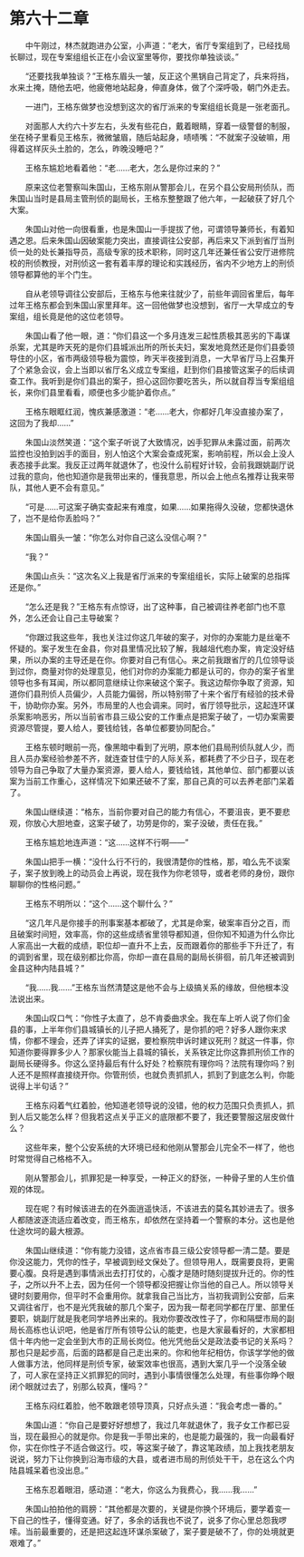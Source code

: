 #	第六十二章

　　中午刚过，林杰就跑进办公室，小声道：“老大，省厅专案组到了，已经找局长聊过，现在专案组组长正在小会议室里等你，要找你单独谈谈。”

　　“还要找我单独谈？”王格东眉头一皱，反正这个黑锅自己背定了，兵来将挡，水来土掩，随他去吧，他疲倦地站起身，伸直身体，做了个深呼吸，朝门外走去。

　　一进门，王格东做梦也没想到这次的省厅派来的专案组组长竟是一张老面孔。

　　对面那人大约六十岁左右，头发有些花白，戴着眼睛，穿着一级警督的制服，坐在椅子里看见王格东，微微皱眉，随后站起身，啧啧嘴：“不就案子没破嘛，用得着这样灰头土脸的，怎么，昨晚没睡吧？”

　　王格东尴尬地看着他：“老……老大，怎么是你过来的？”

　　原来这位老警察叫朱国山，王格东刚从警那会儿，在另个县公安局刑侦队，而朱国山当时是县局主管刑侦的副局长，王格东整整跟了他六年，一起破获了好几个大案。

　　朱国山对他一向很看重，也是朱国山一手提拔了他，可谓领导兼师长，有着知遇之恩。后来朱国山因破案能力突出，直接调往公安部，再后来又下派到省厅当刑侦一处的处长兼指导员，高级专家的技术职称，同时这几年还兼任省公安厅进修院校的刑侦教授，对刑侦这一套有着丰厚的理论和实践经历，省内不少地方上的刑侦领导都算他的半个门生。

　　自从老领导调往公安部后，王格东与他来往就少了，前些年调回省里后，每年过年王格东都会到朱国山家里拜年。这一回他做梦也没想到，省厅一大早成立的专案组，组长竟是他的这位老领导。

　　朱国山看了他一眼，道：“你们县这一个多月连发三起性质极其恶劣的下毒谋杀案，尤其是昨天死的是你们县城派出所的所长夫妇，案发地竟然还是你们县委领导住的小区，省市两级领导极为震惊，昨天半夜接到消息，一大早省厅马上召集开了个紧急会议，会上当即以省厅名义成立专案组，赶到你们县接管这案子的后续调查工作。我听到是你们县出的案子，担心这回你要吃苦头，所以就自荐当专案组组长，来你们县里看看，顺便也多少能护着你点。”

　　王格东眼眶红润，愧疚兼感激道：“老……老大，你都好几年没直接办案了，这回为了我却……”

　　朱国山淡然笑道：“这个案子听说了大致情况，凶手犯罪从未露过面，前两次监控也没拍到凶手的面目，别人怕这个大案会查成死案，影响前程，所以会上没人表态接手此案。我反正过两年就退休了，也没什么前程好计较，会前我跟姚副厅说过我的意向，他也知道你是我带出来的，懂我意思，所以会上他点名推荐让我来带队，其他人更不会有意见。”

　　“可是……可这案子确实查起来有难度，如果……如果拖得久没破，您都快退休了，岂不是给你丢脸吗？”

　　朱国山眉头一皱：“你怎么对你自己这么没信心啊？”

　　“我？”

　　朱国山点头：“这次名义上我是省厅派来的专案组组长，实际上破案的总指挥还是你。”

　　“怎么还是我？”王格东有点惊讶，出了这种事，自己被调往养老部门也不意外，怎么还会让自己主导破案？

　　“你跟过我这些年，我也关注过你这几年破的案子，对你的办案能力是丝毫不怀疑的。案子发生在金县，你对县里情况比较了解，我越俎代庖办案，肯定没好结果，所以办案的主导还是在你。你要对自己有信心。来之前我跟省厅的几位领导谈到过你，商量对你的处理意见，他们对你的办案能力都是认可的，你办的案子省里领导也多有耳闻，所以都同意继续让你来破这个案子。我这边帮你争取了资源，知道你们县刑侦人员偏少，人员能力偏弱，所以特别带了十来个省厅有经验的技术骨干，协助你办案。另外，市局里的人也会调来。同时，省厅领导批示，这起连环谋杀案影响恶劣，所以当前省市县三级公安的工作重点是把案子破了，一切办案需要资源尽管提，要人给人，要钱给钱，各单位都要协同配合。”

　　王格东顿时眼前一亮，像黑暗中看到了光明，原本他们县局刑侦队就人少，而且人员办案经验参差不齐，就连查甘佳宁的人际关系，都耗费了不少日子，现在老领导为自己争取了大量办案资源，要人给人，要钱给钱，其他单位、部门都要以该案为当前工作重心，这样情况下如果还破不了案，那自己真的可以去养老部门呆着了。

　　朱国山继续道：“格东，当前你要对自己的能力有信心，不要沮丧，更不要悲观，你放心大胆地查，这案子破了，功劳是你的，案子没破，责任在我。”

　　王格东尴尬地连声道：“这……这样不行啊——”

　　朱国山把手一横：“没什么行不行的，我很清楚你的性格，那，咱么先不谈案子，案子放到晚上的动员会上再说，现在我作为你老领导，或者老师的身份，跟你聊聊你的性格问题。”

　　王格东不明所以：“这个……这个聊什么？”

　　“这几年凡是你接手的刑事案基本都破了，尤其是命案，破案率百分之百，而且破案时间短，效率高，你的这些成绩省里领导都知道，但你知不知道为什么你比人家高出一大截的成绩，职位却一直升不上去，反而跟着你的那些手下升迁了，有的调到省里，现在级别都比你高，你却一直在县局的副局长徘徊，前几年还被调到金县这种内陆县城？”

　　“我……我……”王格东当然清楚这是他不会与上级搞关系的缘故，但他根本没法说出来。

　　朱国山叹口气：“你性子太直了，总不肯委曲求全。我在车上听人说了你们金县的事，上半年你们县城镇长的儿子把人捅死了，是你抓的吧？好多人跟你来求情，你都不理会，还弄了详实的证据，要检察院申诉时建议死刑？就这一件事，你知道你要得罪多少人？那家伙能当上县城的镇长，关系铁定比你这靠抓刑侦工作的副局长硬得多。你这么坚持最后有什么好处？检察院有理你吗？法院有理你吗？别人还不是照样直接绕开你。你管刑侦，也就负责抓抓人，抓到了到底怎么判，你能说得上半句话？”

　　王格东闷着气红着脸，他知道老领导说的没错，他的权力范围只负责抓人，抓到人后又能怎么样？但我若这点关乎正义的底限都不要了，我还要警服这层皮做什么？

　　这些年来，整个公安系统的大环境已经和他刚从警那会儿完全不一样了，他也时常觉得自己格格不入。

　　刚从警那会儿，抓罪犯是一种享受，一种正义的舒张，一种骨子里的人生价值观的体现。

　　现在呢？有时候该进去的在外面逍遥快活，不该进去的莫名其妙进去了。很多人都随波逐流适应着改变，而王格东，却依然在坚持着一个警察的本分。这也是他仕途坎坷的最大根源。

　　朱国山继续道：“你有能力没错，这点省市县三级公安领导都一清二楚。要是你没这能力，凭你的性子，早被调到经文保处了。但领导用人，既需要良将，更需要心腹。良将是遇到事情派出去打打仗的，心腹才是随时随刻提拔升迁的。你的性子，之所以升不上去，因为任何一个领导都没把握让你当他的自己人。所以领导关键时刻要用你，但平时不会重用你。就拿我自己当比方，当初我调到公安部，后来又调往省厅，也不是光凭我破的那几个案子，因为我一帮老同学都在厅里、部里任要职，姚副厅就是我老同学培养出来的。我劝你要改改性子了，你和隔壁市局的副局长高栋也认识吧，他是省厅所有领导公认的能吏，也是大家最看好的，大家都相信十年内他一定会坐到大市的正局长岗位。他光凭他岳父是政法委书记的关系吗？那也只是起步高，后面的路都是自己走出来的。你和他年纪相仿，你该学学他的做人做事方法，他同样是刑侦专家，破案效率也很高，遇到大案几乎一个没落全破了，可人家在坚持正义抓罪犯的同时，遇到小事情很懂怎么处理，有些事你睁个眼闭个眼就过去了，别那么较真，懂吗？”

　　王格东闷红着脸，他不敢跟老领导顶真，只好点头道：“我会考虑一番的。”

　　朱国山道：“你自己是要好好想想了，我过几年就退休了，我子女工作都已妥当，现在最担心的就是你。你是我一手带出来的，也是能力最强的，我一向最看好你，实在你性子不适合做这行。哎，等这案子破了，靠这笔政绩，加上我找老朋友说说，努力下让你换到沿海市级的大县，或者进市局的刑侦处干干，总在这么个内陆县城呆着也没出息。”

　　王格东忍着眼泪，感动道：“老大，你这么为我费心，我……我……”

　　朱国山拍拍他的肩膀：“其他都是次要的，关键是你换个环境后，要学着变一下自己的性子，懂得变通。好了，多余的话我也不说了，说多了你心里总怨我啰嗦。当前最重要的，还是把这起连环谋杀案破了，案子要是破不了，你的处境就更艰难了。”